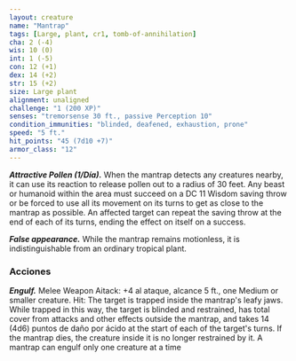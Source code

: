 ```yaml
---
layout: creature
name: "Mantrap"
tags: [Large, plant, cr1, tomb-of-annihilation]
cha: 2 (-4)
wis: 10 (0)
int: 1 (-5)
con: 12 (+1)
dex: 14 (+2)
str: 15 (+2)
size: Large plant
alignment: unaligned
challenge: "1 (200 XP)"
senses: "tremorsense 30 ft., passive Perception 10"
condition_immunities: "blinded, deafened, exhaustion, prone"
speed: "5 ft."
hit_points: "45 (7d10 +7)"
armor_class: "12"
---
```


***Attractive Pollen (1/Día).*** When the mantrap detects any creatures nearby, it can use its reaction to release pollen out to a radius of 30 feet. Any beast or humanoid within the area must succeed on a DC 11 Wisdom saving throw or be forced to use all its movement on its turns to get as close to the mantrap as possible. An affected target can repeat the saving throw at the end of each of its turns, ending the effect on itself on a success.

***False appearance.*** While the mantrap remains motionless, it is indistinguishable from an ordinary tropical plant.

### Acciones

***Engulf.*** Melee Weapon Aitack: +4 al ataque, alcance 5 ft., one Medium or smaller creature. Hit: The target is trapped inside the mantrap's leafy jaws. While trapped in this way, the target is blinded and restrained, has total cover from attacks and other effects outside the mantrap, and takes 14 (4d6) puntos de daño por ácido at the start of each of the target's turns. If the mantrap dies, the creature inside it is no longer restrained by it. A mantrap can engulf only one creature at a time